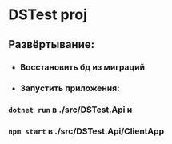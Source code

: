 # DSTest proj

## Развёртывание:
* ### Восстановить бд из миграций
* ### Запустить приложения:
### `dotnet run` в ./src/DSTest.Api и 
### `npm start` в ./src/DSTest.Api/ClientApp 